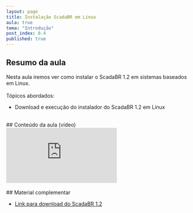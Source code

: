 ```yaml
---
layout: page
title: Instalação ScadaBR em Linux
aula: true
tema: "Introdução"
post_index: 0.4
published: true
---
```


## Resumo da aula
<div class="message">	
	Nesta aula iremos ver como instalar o ScadaBR 1.2 em sistemas baseados em Linux.<br><br>
	Tópicos abordados:
	<ul>		
		<li>Download e execução do instalador do ScadaBR 1.2 em Linux</li>
	</ul>
</div>

<br>
## Conteúdo da aula (vídeo)

<div class="iframe-container ratio-16_9">
	<iframe src="https://youtube.com/embed/18a-EXIRkXs" title="YouTube video player" frameborder="0" allow="accelerometer; autoplay; clipboard-write; encrypted-media; gyroscope; picture-in-picture; web-share" allowfullscreen></iframe>
</div>

<br>
## Material complementar
<ul>
	<li><a href="https://github.com/ScadaBR/ScadaBR/releases/tag/v1.2" target="_blank">Link para download do ScadaBR 1.2</a></li>
</ul>